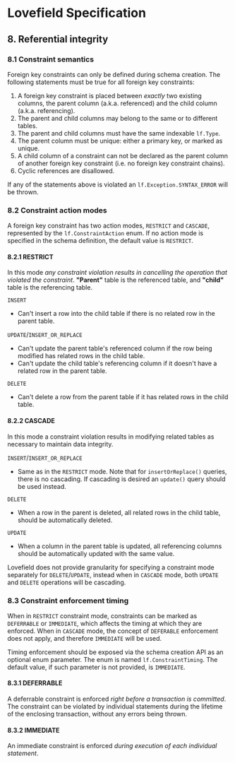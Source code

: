 # Lovefield Specification

## 8. Referential integrity

### 8.1 Constraint semantics

Foreign key constraints can only be defined during schema creation.
The following statements must be true for all foreign key constraints:

 1. A foreign key constraint is placed between *exactly* two existing columns,
    the parent column (a.k.a. referenced) and the child column (a.k.a.
    referencing).
 2. The parent and child columns may belong to the same or to different tables.
 4. The parent and child columns must have the same indexable `lf.Type`.
 5. The parent column must be unique: either a primary key, or marked as unique.
 6. A child column of a constraint can not be declared as the parent column of
    another foreign key constraint (i.e. no foreign key constraint chains).
 7. Cyclic references are disallowed.

If any of the statements above is violated an `lf.Exception.SYNTAX_ERROR` will
be thrown.

### 8.2 Constraint action modes
A foreign key constraint has two action modes, `RESTRICT` and `CASCADE`,
represented by the `lf.ConstraintAction` enum. If no action mode is specified
in the schema definition, the default value is `RESTRICT`.

#### 8.2.1 RESTRICT

In this mode _any constraint violation results in cancelling the operation that
violated the constraint_. **"Parent"** table is the referenced table, and
**"child"** table is the referencing table.

`INSERT`

  * Can't insert a row into the child table if there is no related row
    in the parent table.

`UPDATE`/`INSERT_OR_REPLACE`

  * Can't update the parent table's referenced column if the row being modified
    has related rows in the child table.
  * Can't update the child table's referencing column if it doesn't have a
    related row in the parent table.

`DELETE`

  * Can't delete a row from the parent table if it has related rows in the
    child table.

#### 8.2.2 CASCADE

In this mode a constraint violation results in modifying related tables as
necessary to maintain data integrity.

`INSERT`/`INSERT_OR_REPLACE`

  * Same as in the `RESTRICT` mode. Note that for `insertOrReplace()` queries,
    there is no cascading. If cascading is desired an `update()` query should
    be used instead.

`DELETE`

  * When a row in the parent is deleted, all related rows in the
    child table, should be automatically deleted.

`UPDATE`

  * When a column in the parent table is updated, all referencing
    columns should be automatically updated with the same value.

Lovefield does not provide granularity for specifying a constraint mode
separately for `DELETE`/`UPDATE`, instead when in `CASCADE` mode, both `UPDATE`
and `DELETE` operations will be cascading.

### 8.3 Constraint enforcement timing

When in `RESTRICT` constraint mode, constraints can be marked as `DEFERRABLE` or
`IMMEDIATE`, which affects the timing at which they are enforced. When in
`CASCADE` mode, the concept of `DEFERABLE` enforcement does not apply, and
therefore `IMMEDIATE` will be used.

Timing enforcement should be exposed via the schema creation API as an optional
enum parameter. The enum is named `lf.ConstraintTiming`. The default value, if
such parameter is not provided, is `IMMEDIATE`.

#### 8.3.1 DEFERRABLE

A deferrable constraint is enforced _right before a transaction is committed_.
The constraint can be violated by individual statements during the lifetime of
the enclosing transaction, without any errors being thrown.

#### 8.3.2 IMMEDIATE
An immediate constraint is enforced _during execution of each individual
statement_.
